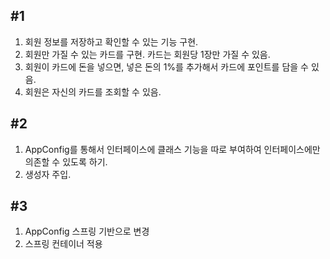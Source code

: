 ## #1
1. 회원 정보를 저장하고 확인할 수 있는 기능 구현.
2. 회원만 가질 수 있는 카드를 구현. 카드는 회원당 1장만 가질 수 있음.
3. 회원이 카드에 돈을 넣으면, 넣은 돈의 1%를 추가해서 카드에 포인트를 담을 수 있음.
4. 회원은 자신의 카드를 조회할 수 있음.


## #2
1. AppConfig를 통해서 인터페이스에 클래스 기능을 따로 부여하여 인터페이스에만 의존할 수 있도록 하기.
2. 생성자 주입.


## #3
1. AppConfig 스프링 기반으로 변경
2. 스프링 컨테이너 적용
